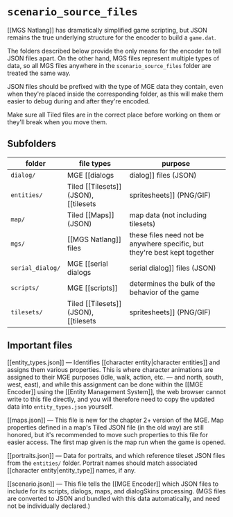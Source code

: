# `scenario_source_files`

[[MGS Natlang]] has dramatically simplified game scripting, but JSON remains the true underlying structure for the encoder to build a `game.dat`.

The folders described below provide the only means for the encoder to tell JSON files apart. On the other hand, MGS files represent multiple types of data, so all MGS files anywhere in the `scenario_source_files` folder are treated the same way.

JSON files should be prefixed with the type of MGE data they contain, even when they're placed inside the corresponding folder, as this will make them easier to debug during and after they're encoded.

Make sure all Tiled files are in the correct place before working on them or they'll break when you move them.

## Subfolders

| folder | file types | purpose |
|---------------|------------|---------|
| `dialog/` | MGE [[dialogs|dialog]] files (JSON) | RPG-style dialog messages for the main game screen |
| `entities/` | Tiled [[Tilesets]] (JSON), [[tilesets|spritesheets]] (PNG/GIF) | [[entities|entity]] assets |
| `map/` | Tiled [[Maps]] (JSON) | map data (not including tilesets) |
| `mgs/` | [[MGS Natlang]] files | these files need not be anywhere specific, but they're best kept together |
| `serial_dialog/` | MGE [[serial dialogs|serial dialog]] files (JSON) | words to be printed on the serial terminal |
| `scripts/` | MGE [[scripts]] | determines the bulk of the behavior of the game |
| `tilesets/` | Tiled [[Tilesets]] (JSON), [[tilesets|spritesheets]] (PNG/GIF) | non-entity assets, such as graphics for maps, dialog borders, etc. |

## Important files

[[entity_types.json]] — Identifies [[character entity|character entities]] and assigns them various properties. This is where character animations are assigned to their MGE purposes (idle, walk, action, etc. — and north, south, west, east), and while this assignment can be done within the [[MGE Encoder]] using the [[Entity Management System]], the web browser cannot write to this file directly, and you will therefore need to copy the updated data into `entity_types.json` yourself.

[[maps.json]] — This file is new for the chapter 2+ version of the MGE. Map properties defined in a map's Tiled JSON file (in the old way) are still honored, but it's recommended to move such properties to this file for easier access. The first map given is the map run when the game is opened.

[[portraits.json]] — Data for portraits, and which reference tileset JSON files from the `entities/` folder. Portrait names should match associated [[character entity|entity_type]] names, if any.

[[scenario.json]] — This file tells the [[MGE Encoder]] which JSON files to include for its scripts, dialogs, maps, and dialogSkins processing. (MGS files are converted to JSON and bundled with this data automatically, and need not be individually declared.)
